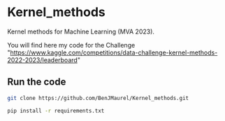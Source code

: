 # Kernel_methods
Kernel methods for Machine Learning (MVA 2023).

You will find here my code for the Challenge "https://www.kaggle.com/competitions/data-challenge-kernel-methods-2022-2023/leaderboard"

## Run the code

```bash
git clone https://github.com/BenJMaurel/Kernel_methods.git
```

```bash
pip install -r requirements.txt
```
